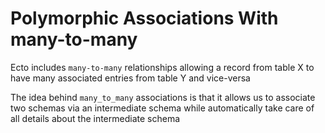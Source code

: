 # Polymorphic Associations With many-to-many

Ecto includes `many-to-many` relationships allowing a record from table X to have many associated entries from table Y and vice-versa

The idea behind `many_to_many` associations is that it allows us to associate two schemas via an intermediate schema while automatically take care of all details about the intermediate schema
